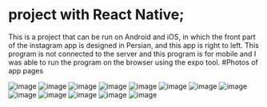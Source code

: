 # project with React Native;

This is a project that can be run on Android and iOS, in which the front part of the instagram app is designed in Persian, and this app is right to left.
This program is not connected to the server and this program is for mobile and I was able to run the program on the browser using the expo tool.
#Photos of app pages

![image](https://user-images.githubusercontent.com/74311184/127896410-1af6b805-4c44-4b34-94a7-349069a9d689.png)
![image](https://user-images.githubusercontent.com/74311184/127896429-271495ed-c87b-43b9-9ba0-5c7b4829b8fc.png)
![image](https://user-images.githubusercontent.com/74311184/127896517-a61fc7e1-6ab6-4339-9dad-d6198ecc8c74.png)
![image](https://user-images.githubusercontent.com/74311184/127896510-6358f4ca-8c01-4181-992f-fe16cd9936a3.png)
![image](https://user-images.githubusercontent.com/74311184/127896486-487d3874-5c29-49be-9a9a-3636d0add041.png)
![image](https://user-images.githubusercontent.com/74311184/127896603-53e099ba-d9ed-4e49-9d10-f561458fc1a4.png)
![image](https://user-images.githubusercontent.com/74311184/127896584-47a56400-31ed-42ed-912c-40727fa95a0f.png)
![image](https://user-images.githubusercontent.com/74311184/127896644-076d6153-c711-4cd6-844e-9d4f4d4f1c50.png)
![image](https://user-images.githubusercontent.com/74311184/127896666-2c30f8e2-cf31-47e9-a519-9690dc2c6161.png)
![image](https://user-images.githubusercontent.com/74311184/127896682-20a1ac9b-0abb-4585-a9c9-f6cc07f62613.png)
![image](https://user-images.githubusercontent.com/74311184/127896623-97f54e65-f105-42a4-bc30-9bb78491fd75.png)
![image](https://user-images.githubusercontent.com/74311184/127897005-bad0c95a-18d1-42b6-91e1-466f04dbe7fc.png)
![image](https://user-images.githubusercontent.com/74311184/127897032-34fa7346-3990-484d-96c0-1a702312eed6.png)
